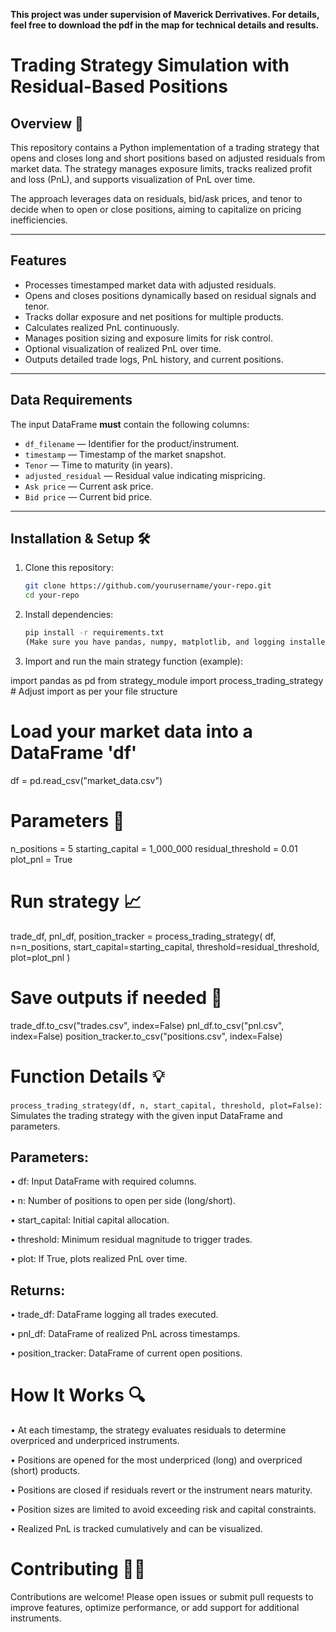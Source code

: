 **This project was under supervision of Maverick Derrivatives. For details, feel free to download the pdf in the map for technical details and results.**


# Trading Strategy Simulation with Residual-Based Positions

## Overview 🚀

This repository contains a Python implementation of a trading strategy that opens and closes long and short positions based on adjusted residuals from market data. The strategy manages exposure limits, tracks realized profit and loss (PnL), and supports visualization of PnL over time.

The approach leverages data on residuals, bid/ask prices, and tenor to decide when to open or close positions, aiming to capitalize on pricing inefficiencies.

---

## Features

- Processes timestamped market data with adjusted residuals.
- Opens and closes positions dynamically based on residual signals and tenor.
- Tracks dollar exposure and net positions for multiple products.
- Calculates realized PnL continuously.
- Manages position sizing and exposure limits for risk control.
- Optional visualization of realized PnL over time.
- Outputs detailed trade logs, PnL history, and current positions.

---

## Data Requirements

The input DataFrame **must** contain the following columns:

- `df_filename` — Identifier for the product/instrument.
- `timestamp` — Timestamp of the market snapshot.
- `Tenor` — Time to maturity (in years).
- `adjusted_residual` — Residual value indicating mispricing.
- `Ask price` — Current ask price.
- `Bid price` — Current bid price.

---

## Installation & Setup 🛠️

1. Clone this repository:
   ```bash
   git clone https://github.com/yourusername/your-repo.git
   cd your-repo
   ```
   
2. Install dependencies:
   ```bash
   pip install -r requirements.txt
   (Make sure you have pandas, numpy, matplotlib, and logging installed.)
   ```

3. Import and run the main strategy function (example):

import pandas as pd
from strategy_module import process_trading_strategy  # Adjust import as per your file structure

# Load your market data into a DataFrame 'df'
df = pd.read_csv("market_data.csv")

# Parameters 🧪
n_positions = 5
starting_capital = 1_000_000
residual_threshold = 0.01
plot_pnl = True

# Run strategy 📈
trade_df, pnl_df, position_tracker = process_trading_strategy(
    df,
    n=n_positions,
    start_capital=starting_capital,
    threshold=residual_threshold,
    plot=plot_pnl
)

# Save outputs if needed 📝
trade_df.to_csv("trades.csv", index=False)
pnl_df.to_csv("pnl.csv", index=False)
position_tracker.to_csv("positions.csv", index=False)

# Function Details 💡
`process_trading_strategy(df, n, start_capital, threshold, plot=False)`:
Simulates the trading strategy with the given input DataFrame and parameters.

## Parameters: 
• df: Input DataFrame with required columns.

• n: Number of positions to open per side (long/short).

• start_capital: Initial capital allocation.

• threshold: Minimum residual magnitude to trigger trades.

• plot: If True, plots realized PnL over time.

## Returns: 

• trade_df: DataFrame logging all trades executed.

• pnl_df: DataFrame of realized PnL across timestamps.

• position_tracker: DataFrame of current open positions.

# How It Works 🔍

• At each timestamp, the strategy evaluates residuals to determine overpriced and underpriced instruments.

• Positions are opened for the most underpriced (long) and overpriced (short) products.

• Positions are closed if residuals revert or the instrument nears maturity.

• Position sizes are limited to avoid exceeding risk and capital constraints.

• Realized PnL is tracked cumulatively and can be visualized.

# Contributing 🧑‍💻
Contributions are welcome! Please open issues or submit pull requests to improve features, optimize performance, or add support for additional instruments.

